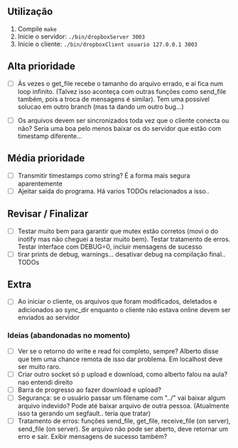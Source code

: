 ## Utilização
1. Compile ```make```
2. Inicie o servidor: ```./bin/dropboxServer 3003```
3. Inicie o cliente: ```./bin/dropboxClient usuario 127.0.0.1 3003```

## Alta prioridade
- [ ] Às vezes o get_file recebe o tamanho do arquivo errado, e aí fica num loop infinito. (Talvez isso aconteça com outras funções como send_file também, pois a troca de mensagens é similar). Tem uma possivel solucao em outro branch (mas ta dando um outro bug...)
- [ ] Os arquivos devem ser sincronizados toda vez que o cliente conecta ou não? Seria uma boa pelo menos baixar os do servidor que estão com timestamp diferente...


## Média prioridade
- [ ] Transmitir timestamps como string? É a forma mais segura aparentemente
- [ ] Ajeitar saída do programa. Há varios TODOs relacionados a isso..

## Revisar / Finalizar
- [ ] Testar muito bem para garantir que mutex estão corretos (movi o do inotify mas não cheguei a testar muito bem). Testar tratamento de erros. Testar interface com DEBUG=0, incluir mensagens de sucesso
- [ ] tirar prints de debug, warnings... desativar debug na compilação final.. TODOs

## Extra
- [ ] Ao iniciar o cliente, os arquivos que foram modificados, deletados e adicionados ao sync_dir enquanto o cliente não estava online devem ser enviados ao servidor

### Ideias (abandonadas no momento)
- [ ] Ver se o retorno do write e read foi completo, sempre? Alberto disse que tem uma chance remota de isso dar problema. Em localhost deve ser muito raro.
- [ ] Criar outro socket só p upload e download, como alberto falou na aula? nao entendi direito
- [ ] Barra de progresso ao fazer download e upload?
- [ ] Segurança: se o usuário passar um filename com "../" vai baixar algum arquivo indevido? Pode até baixar arquivo de outra pessoa. (Atualmente isso ta gerando um segfault.. teria que tratar)
- [ ] Tratamento de erros: funções send_file, get_file, receive_file (on server), send_file (on server). Se arquivo não pode ser aberto, deve retornar um erro e sair. Exibir mensagens de sucesso também?
